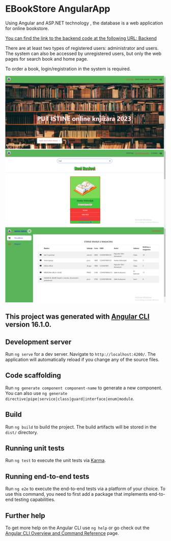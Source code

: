 # EBookStore AngularApp

<p>Using Angular and ASP.NET technology , the database is a web application for online bookstore.</p>
<p><a href="https://github.com/minelaganovic/E_BookStore_B">You can find the link to the backend code at the following URL: Backend </a></p>
<p>There are at least two types of registered users: administrator and users. The system can also be accessed by unregistered users, but only the web pages for search book and home page.</p>
<p>To order a book, login/registration in the system is required.</p>

<img src="image1.png" alt="image">
<br>
<img src="image2.png" alt="image">
<br>
<img src="image3.png" alt="image">

## This project was generated with [Angular CLI](https://github.com/angular/angular-cli) version 16.1.0.

## Development server

Run `ng serve` for a dev server. Navigate to `http://localhost:4200/`. The application will automatically reload if you change any of the source files.

## Code scaffolding

Run `ng generate component component-name` to generate a new component. You can also use `ng generate directive|pipe|service|class|guard|interface|enum|module`.

## Build

Run `ng build` to build the project. The build artifacts will be stored in the `dist/` directory.

## Running unit tests

Run `ng test` to execute the unit tests via [Karma](https://karma-runner.github.io).

## Running end-to-end tests

Run `ng e2e` to execute the end-to-end tests via a platform of your choice. To use this command, you need to first add a package that implements end-to-end testing capabilities.

## Further help

To get more help on the Angular CLI use `ng help` or go check out the [Angular CLI Overview and Command Reference](https://angular.io/cli) page.
